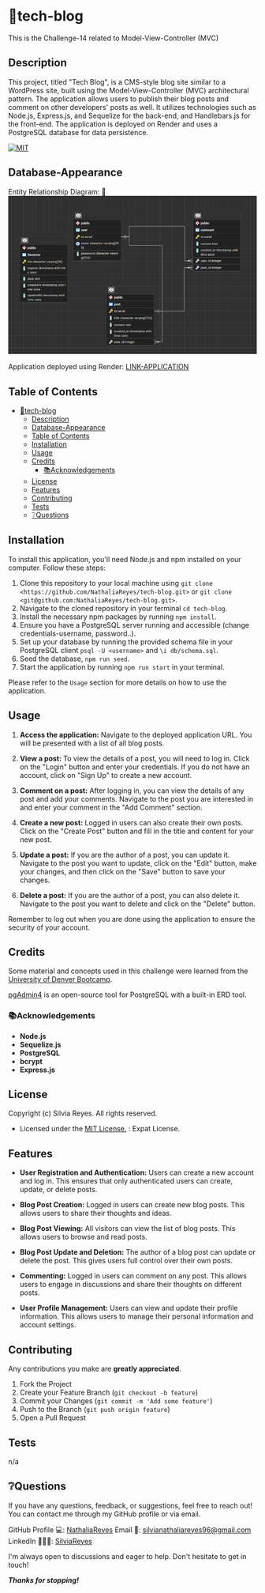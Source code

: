 # 📖tech-blog
This is the Challenge-14 related to Model-View-Controller (MVC)

## Description
This project, titled "Tech Blog", is a CMS-style blog site similar to a WordPress site, built using the Model-View-Controller (MVC) architectural pattern. The application allows users to publish their blog posts and comment on other developers' posts as well. It utilizes technologies such as Node.js, Express.js, and Sequelize for the back-end, and Handlebars.js for the front-end. The application is deployed on Render and uses a PostgreSQL database for data persistence.

[![MIT](https://img.shields.io/badge/License-MIT-blue.svg)](https://opensource.org/licenses/MIT)

## Database-Appearance

Entity Relationship Diagram:
📍![ERD](/assets/D-E-R.png)

Application deployed using Render:
[LINK-APPLICATION](https://tech-blog-p9ue.onrender.com)

## Table of Contents
- [📖tech-blog](#tech-blog)
  - [Description](#description)
  - [Database-Appearance](#database-appearance)
  - [Table of Contents](#table-of-contents)
  - [Installation](#installation)
  - [Usage](#usage)
  - [Credits](#credits)
    - [📚Acknowledgements](#acknowledgements)
  - [License](#license)
  - [Features](#features)
  - [Contributing](#contributing)
  - [Tests](#tests)
  - [❔Questions](#questions)

## Installation

To install this application, you'll need Node.js and npm installed on your computer. Follow these steps:

1. Clone this repository to your local machine using `git clone <https://github.com/NathaliaReyes/tech-blog.git>` or `git clone <git@github.com:NathaliaReyes/tech-blog.git>`.
2. Navigate to the cloned repository in your terminal `cd tech-blog`.
3. Install the necessary npm packages by running `npm install`.
4. Ensure you have a PostgreSQL server running and accessible (change credentials-username, password..).
5. Set up your database by running the provided schema file in your PostgreSQL client `psql -U <username>` and `\i db/schema.sql`.
6. Seed the database, `npm run seed`.
7. Start the application by running `npm run start` in your terminal.

Please refer to the `Usage` section for more details on how to use the application.

## Usage

1. **Access the application:** Navigate to the deployed application URL. You will be presented with a list of all blog posts.

2. **View a post:** To view the details of a post, you will need to log in. Click on the "Login" button and enter your credentials. If you do not have an account, click on "Sign Up" to create a new account.

3. **Comment on a post:** After logging in, you can view the details of any post and add your comments. Navigate to the post you are interested in and enter your comment in the "Add Comment" section.

4. **Create a new post:** Logged in users can also create their own posts. Click on the "Create Post" button and fill in the title and content for your new post.
   
5. **Update a post:** If you are the author of a post, you can update it. Navigate to the post you want to update, click on the "Edit" button, make your changes, and then click on the "Save" button to save your changes.

6. **Delete a post:** If you are the author of a post, you can also delete it. Navigate to the post you want to delete and click on the "Delete" button.

Remember to log out when you are done using the application to ensure the security of your account.

## Credits

Some material and concepts used in this challenge were learned from the [University of Denver Bootcamp](https://bootcamp.du.edu/coding/).

[pgAdmin4](https://www.pgadmin.org/) is an open-source tool for PostgreSQL with a built-in ERD tool.

### 📚Acknowledgements

- **Node.js** 
- **Sequelize.js** 
- **PostgreSQL**
- **bcrypt**
- **Express.js**

## License

Copyright (c) Silvia Reyes. All rights reserved.

+ Licensed under the [MIT License.](https://opensource.org/licenses/MIT) : Expat License.

## Features

+ **User Registration and Authentication:** Users can create a new account and log in. This ensures that only authenticated users can create, update, or delete posts.

+ **Blog Post Creation:** Logged in users can create new blog posts. This allows users to share their thoughts and ideas.

+ **Blog Post Viewing:** All visitors can view the list of blog posts. This allows users to browse and read posts.

+ **Blog Post Update and Deletion:** The author of a blog post can update or delete the post. This gives users full control over their own posts.

+ **Commenting:** Logged in users can comment on any post. This allows users to engage in discussions and share their thoughts on different posts.

+ **User Profile Management:** Users can view and update their profile information. This allows users to manage their personal information and account settings.

## Contributing

Any contributions you make are **greatly appreciated**.

1. Fork the Project
2. Create your Feature Branch (`git checkout -b feature`)
3. Commit your Changes (`git commit -m 'Add some feature'`)
4. Push to the Branch (`git push origin feature`)
5. Open a Pull Request

## Tests

n/a

## ❔Questions
If you have any questions, feedback, or suggestions, feel free to reach out! You can contact me through my GitHub profile or via email.

GitHub Profile 💻: [NathaliaReyes](https://github.com/NathaliaReyes)
Email 📧: silvianathaliareyes96@gmail.com
LinkedIn 👩🏻‍💻: [SilviaReyes](https://www.linkedin.com/in/silvia-reyes-2b907123b/)

I'm always open to discussions and eager to help. Don't hesitate to get in touch!



***Thanks for stopping!***
